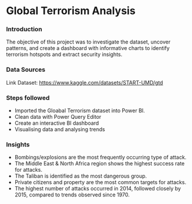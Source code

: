 # Global Terrorism Analysis


### Introduction
The objective of this project was to investigate the dataset, uncover patterns, and create a dashboard with informative charts to identify terrorism hotspots and extract security insights. 


### Data Sources

Link Dataset: https://www.kaggle.com/datasets/START-UMD/gtd


### Steps followed

- Imported the Gloabal Terrorism dataset into Power BI.
- Clean data with Power Query Editor
- Create an interactive BI dashboard
- Visualising data and analysing trends

### Insights
- Bombings/explosions are the most frequently occurring type of attack.
- The Middle East & North Africa region shows the highest success rate for attacks.
- The Taliban is identified as the most dangerous group.
- Private citizens and property are the most common targets for attacks.
- The highest number of attacks occurred in 2014, followed closely by 2015, compared to trends observed since 1970.
